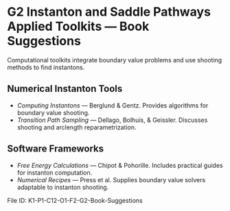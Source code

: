 # G2 Instanton and Saddle Pathways Applied Toolkits — Book Suggestions

Computational toolkits integrate boundary value problems and use shooting methods to find instantons.

## Numerical Instanton Tools
* *Computing Instantons* — Berglund & Gentz. Provides algorithms for boundary value shooting.
* *Transition Path Sampling* — Dellago, Bolhuis, & Geissler. Discusses shooting and arclength reparametrization.
## Software Frameworks
* *Free Energy Calculations* — Chipot & Pohorille. Includes practical guides for instanton computation.
* *Numerical Recipes* — Press et al. Supplies boundary value solvers adaptable to instanton shooting.

File ID: K1-P1-C12-O1-F2-G2-Book-Suggestions
